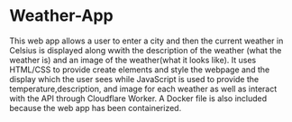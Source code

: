 # Weather-App
This web app allows a user to enter a city and then the current weather in Celsius is displayed along wwith the description of the weather (what the weather is) and an image of the weather(what it looks like). It uses HTML/CSS to provide create elements and style the webpage and the display which the user sees while JavaScript is used to provide the temperature,description, and image for each weather as well as interact with the API through Cloudflare Worker. A Docker file is also included because the web app has been containerized.